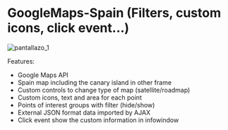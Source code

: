 # GoogleMaps-Spain (Filters, custom icons, click event...)

![pantallazo_1](https://github.com/RgmProgrammer/GoogleMaps-Spain/blob/master/GoogleMaps-Spain.png)

Features:
- Google Maps API
- Spain map including the canary island in other frame
- Custom controls to change type of map (satellite/roadmap)
- Custom icons, text and area for each point
- Points of interest groups with filter (hide/show)
- External JSON format data imported by AJAX
- Click event show the custom information in infowindow
